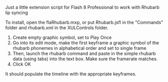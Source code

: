 Just a little extension script for Flash 8 Professional to work with Rhubarb lip syncing

To install, open the flaRhubarb.mxp, or put Rhubarb.jsfl in the "Commands" folder and rhubarb.xml in the XULControls folder.

1. Create empty graphic symbol, set to Play Once
2. Go into its edit mode, make the first keyframe a graphic symbol of the rhubarb phonemes in alphabetical order and set to single frame
3. Then, launch the rhubarb command and paste in the simple rhubarb data (using tabs) into the text box. Make sure the framerate matches.
4. Click OK

It should populate the timeline with the appropriate keyframes.


